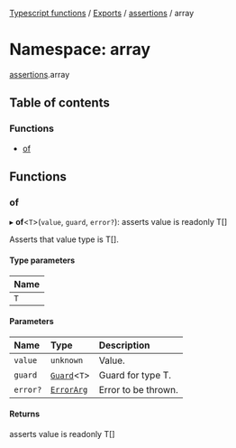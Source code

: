 [Typescript functions](../index.md) / [Exports](../modules.md) / [assertions](assertions.md) / array

# Namespace: array

[assertions](assertions.md).array

## Table of contents

### Functions

- [of](assertions.array.md#of)

## Functions

### of

▸ **of**<`T`\>(`value`, `guard`, `error?`): asserts value is readonly T[]

Asserts that value type is T[].

#### Type parameters

| Name |
| :------ |
| `T` |

#### Parameters

| Name | Type | Description |
| :------ | :------ | :------ |
| `value` | `unknown` | Value. |
| `guard` | [`Guard`](guards.md#guard)<`T`\> | Guard for type T. |
| `error?` | [`ErrorArg`](assertions.md#errorarg) | Error to be thrown. |

#### Returns

asserts value is readonly T[]
